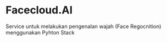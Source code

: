# Facecloud.AI
Service untuk melakukan pengenalan wajah (Face Regocnition) menggunakan Pyhton Stack
